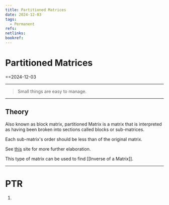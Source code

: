 ```yaml
---
title: Partitioned Matrices
date: 2024-12-03
tags:
  - Permanent
refs: 
netlinks: 
bookref:
---
```

# Partitioned Matrices
==2024-12-03

---
> Small things are easy to manage.
---
## Theory
Also known as block matrix, partitioned Matrix is a matrix that is interpreted as having been broken into sections called blocks or sub-matrices.

Each sub-matrix's order should be less than of the original matrix.

See [this](https://www.cfm.brown.edu/people/dobrush/cs52/Mathematica/Part2/partition.html) site for more further elaboration.

This type of matrix can be used to find [[Inverse of a Matrix]].

---
# PTR

1. 